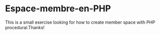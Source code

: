 # Espace-membre-en-PHP
This is a small exercise looking for how to create member space with PHP procedural.Thanks!
